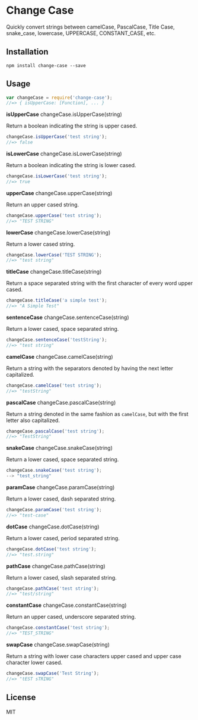 # Change Case

Quickly convert strings between camelCase, PascalCase, Title Case, snake_case, lowercase, UPPERCASE, CONSTANT_CASE, etc.

## Installation

```
npm install change-case --save
```

## Usage

```js
var changeCase = require('change-case');
//=> { isUpperCase: [Function], ... }
```

**isUpperCase** changeCase.isUpperCase(string)

Return a boolean indicating the string is upper cased.

```js
changeCase.isUpperCase('test string');
//=> false
```

**isLowerCase** changeCase.isLowerCase(string)

Return a boolean indicating the string is lower cased.

```js
changeCase.isLowerCase('test string');
//=> true
```

**upperCase** changeCase.upperCase(string)

Return an upper cased string.

```js
changeCase.upperCase('test string');
//=> "TEST STRING"
```

**lowerCase** changeCase.lowerCase(string)

Return a lower cased string.

```js
changeCase.lowerCase('TEST STRING');
//=> "test string"
```

**titleCase** changeCase.titleCase(string)

Return a space separated string with the first character of every word upper cased.

```js
changeCase.titleCase('a simple test');
//=> "A Simple Test"
```

**sentenceCase** changeCase.sentenceCase(string)

Return a lower cased, space separated string.

```js
changeCase.sentenceCase('testString');
//=> "test string"
```

**camelCase** changeCase.camelCase(string)

Return a string with the separators denoted by having the next letter capitalized.

```js
changeCase.camelCase('test string');
//=> "testString"
```

**pascalCase** changeCase.pascalCase(string)

Return a string denoted in the same fashion as `camelCase`, but with the first letter also capitalized.

```js
changeCase.pascalCase('test string');
//=> "TestString"
```

**snakeCase** changeCase.snakeCase(string)

Return a lower cased, space separated string.

```js
changeCase.snakeCase('test string');
--> "test_string"
```

**paramCase** changeCase.paramCase(string)

Return a lower cased, dash separated string.

```js
changeCase.paramCase('test string');
//=> "test-case"
```

**dotCase** changeCase.dotCase(string)

Return a lower cased, period separated string.

```js
changeCase.dotCase('test string');
//=> "test.string"
```

**pathCase** changeCase.pathCase(string)

Return a lower cased, slash separated string.

```js
changeCase.pathCase('test string');
//=> "test/string"
```

**constantCase** changeCase.constantCase(string)

Return an upper cased, underscore separated string.

```js
changeCase.constantCase('test string');
//=> "TEST_STRING"
```

**swapCase** changeCase.swapCase(string)

Return a string with lower case characters upper cased and upper case character lower cased.

```js
changeCase.swapCase('Test String');
//=> "tEST sTRING"
```

## License

MIT
